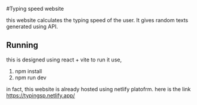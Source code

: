 #Typing speed website

this website calculates the typing speed of the user. It gives random texts generated using API.

## Running

this is designed using react + vite
to run it use,
1. npm install
2. npm run dev

in fact, this website is already hosted using netlify platofrm. here is the link
https://typingsp.netlify.app/